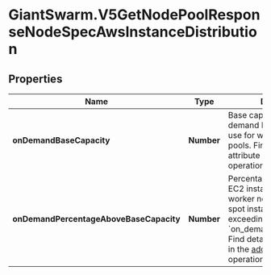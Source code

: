 # GiantSwarm.V5GetNodePoolResponseNodeSpecAwsInstanceDistribution

## Properties
Name | Type | Description | Notes
------------ | ------------- | ------------- | -------------
**onDemandBaseCapacity** | **Number** | Base capacity of on-demand EC2 instances to use for worker nodes in this pools. Find details on this attribute in the [addNodePool](#operation/addNodePool) operation.  | [optional] 
**onDemandPercentageAboveBaseCapacity** | **Number** | Percentage of on-demand EC2 instances to use for worker nodes, instead of spot instances, for instances exceeding &#x60;on_demand_base_capacity&#x60;. Find details on this attribute in the [addNodePool](#operation/addNodePool) operation.  | [optional] 


